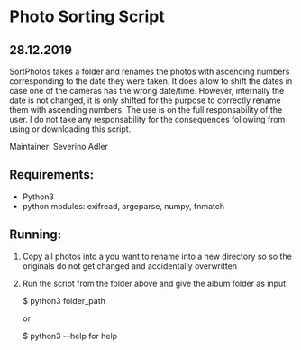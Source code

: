 Photo Sorting Script 
====================
28.12.2019
----------

SortPhotos takes a folder and renames the photos with ascending numbers
corresponding to the date they were taken. It does allow to shift the
dates in case one of the cameras has the wrong date/time. However, 
internally the date is not changed, it is only shifted for the purpose
to correctly rename them with ascending numbers.
The use is on the full responsability of the user. I do not take any
responsability for the consequences following from using or downloading
this script.

Maintainer:
Severino Adler

Requirements:
-------------

  - Python3
  - python modules: exifread, argeparse, numpy, fnmatch 

Running:
--------

  1. Copy all photos into a you want to rename into a new directory so 
     so the originals do not get changed and accidentally overwritten
  2. Run the script from the folder above and give the album folder as input:

       $ python3 <path to SortPhotos.py> folder_path

       or

       $ python3 <path to SortPhotos.py> --help for help

